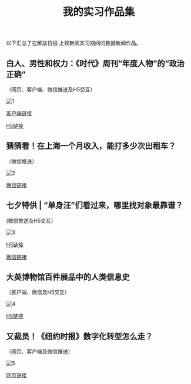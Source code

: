 ﻿---
layout: post
title: 我的实习作品集
---
以下汇总了在解放日报·上观新闻实习期间的数据新闻作品。

<!--more-->

## 白人、男性和权力：《时代》周刊“年度人物”的“政治正确”
（网页、客户端、微信推送及H5交互）

 ![1](https://seth-1254428880.cos.ap-shanghai.myqcloud.com/1.jpg)

[客户端链接](http://www.shobserver.com/news/detail?id=73319)

[H5链接](http://38f6f701.u.mgd5.com/campaigns/5a1276aa92b57964c72e80d7/20171207065514/5a276514347a19458c73c306/index.html)

## 猜猜看！在上海一个月收入，能打多少次出租车？
（微信推送）

 ![2](https://seth-1254428880.cos.ap-shanghai.myqcloud.com/2.jpg)

[微信链接](https://mp.weixin.qq.com/s/GFmbXju3hqIp0sYRUPNq4A)

## 七夕特供 | “单身汪”们看过来，哪里找对象最靠谱？
(微信推送及H5交互）

 ![3](https://seth-1254428880.cos.ap-shanghai.myqcloud.com/3.jpg)

[H5链接](http://web.shobserver.com/thirdParty/zgdsMap11/index.html?from=singlemessage&isappinstalled=0)

[微信链接](https://mp.weixin.qq.com/s/0FRKi5q7eiLCqDtNgd2P2g)

## 大英博物馆百件展品中的人类信息史
（客户端、微信及H5交互）

 ![4](https://seth-1254428880.cos.ap-shanghai.myqcloud.com/4.jpg)

[H5链接](https://web.shobserver.com/wx/detail.do?id=57721&time=1498654790671&from=groupmessage&isappinstalled=0)

## 又裁员！《纽约时报》数字化转型怎么走？
（网页、客户端及微信推送）

 ![5](https://seth-1254428880.cos.ap-shanghai.myqcloud.com/5.jpg)

[网页链接](www.shobserver.com/news/detail?id=56199)




